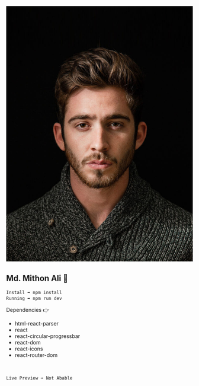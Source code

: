 <img src="./src/assets/home.jpg" title="Developer"/>

## Md. Mithon Ali 💖

    Install ➡️ npm install
    Running ➡️ npm run dev


Dependencies 👉
- html-react-parser
- react
- react-circular-progressbar
- react-dom
- react-icons
- react-router-dom

</br>

    Live Preview ➡️ Not Abable